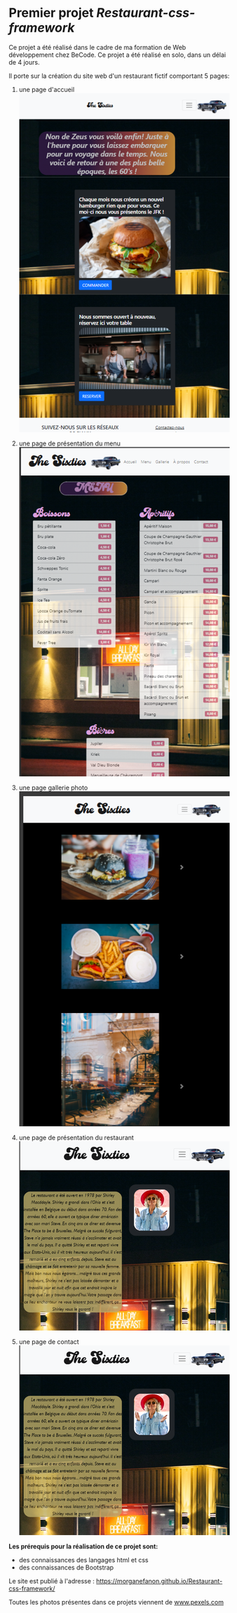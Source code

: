 # Premier projet *Restaurant-css-framework*
Ce projet a été réalisé dans le cadre de ma formation de Web développement chez BeCode. 
Ce projet a été réalisé en solo, dans un délai de 4 jours. 

Il porte sur la création du site web d'un restaurant fictif comportant 5 pages: 
1. une page d'accueil  ![Accueil](README-images/Accueil.png)

1. une page de présentation du menu ![Menu du restaurant](README-images/Menu.png)

1. une page gallerie photo  ![gallerie photos](README-images/Gallerie.png)

1. une page de présentation du restaurant ![à propos du restaurant](README-images/Restaurant.png)

1. une page de contact ![formulaire de contact](README-images/Restaurant.png)




**Les prérequis pour la réalisation de ce projet sont:**
- des connaissances des langages html et css
- des connaissances de Bootstrap

Le site est publié à l'adresse : https://morganefanon.github.io/Restaurant-css-framework/

Toutes les photos présentes dans ce projets viennent de www.pexels.com







